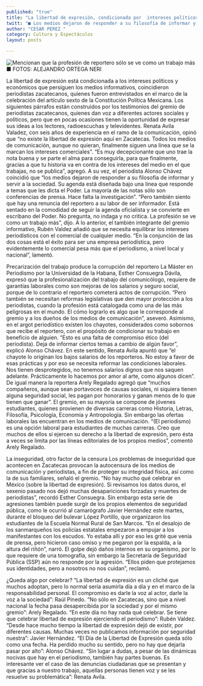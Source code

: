```yaml
---
published: "true"
title: "La libertad de expresión, condicionada por  intereses políticos y comerciales: periodistas "
twitt: "■ Los medios dejaron de responder a su filosofía de informar y servir a la sociedad, señalan "
author: "CESAR PEREZ "
category: Cultura y Espectáculos
layout: posts

---
```


![Mencionan que la profesión de reportero sólo se ve como un trabajo más ■ FOTOS: ALEJANDRO ORTEGA NERI](http://i.imgur.com/YARZhC6m.jpg)

La libertad de expresión está condicionada a los intereses políticos y económicos que persiguen los medios informativos, coincidieron periodistas zacatecanos, quienes fueron entrevistados en el marco de la celebración del artículo sexto de la Constitución Política Mexicana.
Los siguientes párrafos están construidos por los testimonios del gremio de periodistas zacatecanos, quienes dan voz a diferentes actores sociales y políticos, pero que en pocas ocasiones tienen la oportunidad de expresar sus ideas a los lectores, radioescuchas y televidentes.
Renata Avila Valadez, con seis años de experiencia en el ramo de la comunicación, opinó que “no existe la libertad de expresión aquí en Zacatecas. Todos los medios de comunicación, aunque no quieran, finalmente siguen una línea que se la marcan los intereses comerciales”.
“Es muy decepcionante que uno trae la nota buena y se parte el alma para conseguirla, para que finalmente, gracias a que tu historia va en contra de los intereses del medio en el que trabajas, no se publica”, agregó.
A su vez, el periodista Alonso Chávez coincidió que “los medios dejaron de responder a su filosofía de informar y servir a la sociedad. Su agenda está diseñada bajo una línea que responde a temas que les dicta el Poder. La mayoría de las notas sólo son conferencias de prensa. Hace falta la investigación”.
“Pero también siento que hay una renuncia del reportero a su labor de ser informador. Está sentado en la comodidad de seguir la agenda oficialista y se convierte en escribano del Poder. No pregunta, no indaga y no critica. La profesión se ve como un trabajo más”, dijo.
A lo anterior, el también integrante del gremio informativo, Rubén Valdez añadió que se necesita equilibrar los intereses periodísticos con el comercial de cualquier medio. “En la conjunción de las dos cosas está el éxito para ser una empresa periodística, pero evidentemente lo comercial pesa más que el periodismo, a nivel local y nacional”, lamentó.

Precarización del trabajo produce 
la corrupción del reportero
La Máster en Periodismo por la Universidad de la Habana, Esther Consuegra Dávila, expresó que la profesionalización del trabajo del comunicólogo, requiere de garantías laborales como son mejoras de los salarios y seguro social, porque de lo contrario el reportero cometerá actos de corrupción. 
“Pero también se necesitan reformas legislativas que den mayor protección a los periodistas, cuando la profesión está catalogada como una de las más peligrosas en el mundo. El cómo lograrlo es algo que le corresponde al gremio y a los dueños de los medios de comunicación”, aseveró.
Asimismo, en el argot periodístico existen los chayotes, considerados como sobornos que recibe el reportero, con el propósito de condicionar su trabajo en beneficio de alguien. “Esto es una falta de compromiso ético (del periodista). Deja de informar ciertos temas a cambio de algún favor”, explicó Alonso Chávez.
En este sentido, Renata Avila apuntó que “el chayote lo originan los bajos salarios de los reporteros. No estoy a favor de esas prácticas y por eso se necesita reformar las condiciones laborales. Nos tienen desprotegidos, no tenemos salarios dignos que nos saquen adelante. Prácticamente lo hacemos por amor al arte, como algunos dicen”.
De igual manera la reportera Arely Regalado agregó que “muchos compañeros, aunque sean portavoces de causas sociales, ni siquiera tienen alguna seguridad social, les pagan por honorarios y ganan menos de lo que tienen que ganar”.
El gremio, en su mayoría se compone de jóvenes estudiantes, quienes provienen de diversas carreras como Historia, Letras, Filosofía, Psicología, Economía y Antropología. Sin embargo las ofertas laborales las encuentran en los medios de comunicación. 
“(El periodismo) es una opción laboral para estudiantes de muchas carreras. Creo que muchos de ellos sí ejercen su derecho a la libertad de expresión, pero ésta a veces se limita por las líneas editoriales de los propios medios”, comentó Arely Regalado.

La inseguridad, otro 
factor de la censura
Los problemas de inseguridad que acontecen en Zacatecas provocan la autocensura de los medios de comunicación y periodistas, a fin de proteger su integridad física, así como la de sus familiares, señaló el gremio.
“No hay mucho qué celebrar en México (sobre la libertad de expresión). Si revisamos los datos duros, el sexenio pasado nos dejó muchas desapariciones forzadas y muertes de periodistas”, recordó Esther Consuegra.
Sin embargo esta serie de agresiones también puede surgir de los propios elementos de seguridad pública, como le ocurrió al camarógrafo Javier Hernández este martes, durante el bloqueo del bulevar López Portillo, que organizaron los estudiantes de la Escuela Normal Rural de San Marcos.
“En el desalojo de los sanmarqueños los policías estatales empezaron a empujar a los manifestantes con los escudos. Yo estaba allí y por eso les grité que venía de prensa, pero hicieron caso omiso y me pegaron por la espalda, a la altura del riñón”, narró.
El golpe dejó daños internos en su organismo, por lo que requiere de una tomografía, sin embargo la Secretaría de Seguridad Pública (SSP) aún no responde por la agresión. “Ellos piden que protejamos sus identidades, pero a nosotros no nos cuidan”, reclamó.

¿Queda algo por celebrar?
“La libertad de expresión es un cliché que muchos adoptan, pero lo normal sería asumirla día a día y en el marco de la responsabilidad personal. El compromiso es darle la voz al actor, darle la voz a la sociedad”: Raúl Pinedo.
“No sólo en Zacatecas, sino que a nivel nacional la fecha pasa desapercibida por la sociedad y por el mismo gremio”: Arely Regalado.
“En este día no hay nada qué celebrar. Se tiene que celebrar libertad de expresión ejerciendo el periodismo”: Rubén Valdez.
“Desde hace mucho tiempo la libertad de expresión dejó de existir, por diferentes causas. Muchas veces no publicamos información por seguridad nuestra”: Javier Hernández.
“El Día de la Libertad de Expresión queda sólo como una fecha. Ha perdido mucho su sentido, pero no hay que dejarla pasar por alto”: Alonso Chávez. 
“Sin lugar a dudas, a pesar de las dinámicas nocivas que hay en el periodismo, también hay partes buenas. Es interesante ver el caso de las denuncias ciudadanas que se presentan y que gracias a nuestro trabajo, aquellas personas tienen voz y se les resuelve su problemática”: Renata Avila. 
